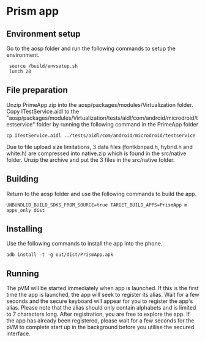 # Prism app

## Environment setup

Go to the aosp folder and run the following commands to setup the environment.

```
 source /build/envsetup.sh
 lunch 28
```

## File preparation

Unzip PrimeApp.zip into the aosp/packages/modules/Virtualization folder. Copy ITestService.aidl to the "aosp/packages/modules/Virtualization/tests/aidl/com/android/microdroid/testservice" folder by running the following command in the PrimeApp folder

```
cp ITestService.aidl ../tests/aidl/com/android/microdroid/testservice
```

Due to file upload size limitations, 3 data files (fontkbnpad.h, hybrid.h and white.h) are compressed into native.zip which is found in the src/native folder. Unzip the archive and put the 3 files in the src/native folder.

## Building

Return to the aosp folder and use the following commands to build the app.

```
UNBUNDLED_BUILD_SDKS_FROM_SOURCE=true TARGET_BUILD_APPS=PrismApp m apps_only dist
```

## Installing

Use the following commands to install the app into the phone.

```
adb install -t -g out/dist/PrismApp.apk
```


## Running

The pVM will be started immediately when app is launched. If this is the first time the app is launched, the app will seek to register its alias. Wait for a few seconds and the secure keyboard will appear for you to register the app's alias. Please note that the alias should only contain alphabets and is limited to 7 characters long. After registration, you are free to explore the app. If the app has already been registered, please wait for a few seconds for the pVM to complete start up in the background before you utilise the secured interface.
